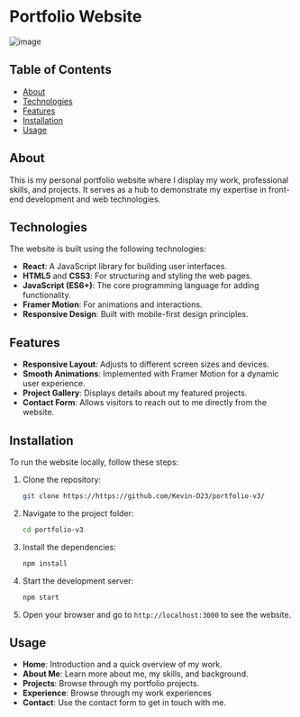 
# Portfolio Website
![image](https://github.com/user-attachments/assets/122e6b7b-59ed-4f7b-90e1-b57a578fa859)

## Table of Contents
- [About](#about)
- [Technologies](#technologies)
- [Features](#features)
- [Installation](#installation)
- [Usage](#usage)

## About

This is my personal portfolio website where I display my work, professional skills, and projects. It serves as a hub to demonstrate my expertise in front-end development and web technologies.

## Technologies

The website is built using the following technologies:
- **React**: A JavaScript library for building user interfaces.
- **HTML5** and **CSS3**: For structuring and styling the web pages.
- **JavaScript (ES6+)**: The core programming language for adding functionality.
- **Framer Motion**: For animations and interactions.
- **Responsive Design**: Built with mobile-first design principles.
  
## Features
- **Responsive Layout**: Adjusts to different screen sizes and devices.
- **Smooth Animations**: Implemented with Framer Motion for a dynamic user experience.
- **Project Gallery**: Displays details about my featured projects.
- **Contact Form**: Allows visitors to reach out to me directly from the website.
  
## Installation

To run the website locally, follow these steps:

1. Clone the repository:
   ```bash
   git clone https://https://github.com/Kevin-D23/portfolio-v3/
   ```

2. Navigate to the project folder:
   ```bash
   cd portfolio-v3
   ```

3. Install the dependencies:
   ```bash
   npm install
   ```

4. Start the development server:
   ```bash
   npm start
   ```

5. Open your browser and go to `http://localhost:3000` to see the website.

## Usage

- **Home**: Introduction and a quick overview of my work.
- **About Me**: Learn more about me, my skills, and background.
- **Projects**: Browse through my portfolio projects.
- **Experience**: Browse through my work experiences
- **Contact**: Use the contact form to get in touch with me.
